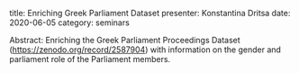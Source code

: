 title: Enriching Greek Parliament Dataset
presenter: Konstantina Dritsa
date: 2020-06-05
category: seminars

Abstract: Enriching the Greek Parliament Proceedings Dataset (https://zenodo.org/record/2587904) with information on the gender and parliament role of the Parliament members.
